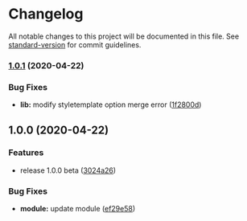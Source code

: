 # Changelog

All notable changes to this project will be documented in this file. See [standard-version](https://github.com/conventional-changelog/standard-version) for commit guidelines.

### [1.0.1](https://github.com/kdydesign/fontagon/compare/v1.0.0...v1.0.1) (2020-04-22)


### Bug Fixes

* **lib:** modify styletemplate option merge error ([1f2800d](https://github.com/kdydesign/fontagon/commit/1f2800ddacf7cc01578e8b0381f8462629617c38))

## 1.0.0 (2020-04-22)


### Features

* release 1.0.0 beta ([3024a26](https://github.com/kdydesign/fontagon/commit/3024a26feb3cd11f62669d7193d05627c14ca21a))


### Bug Fixes

* **module:** update module ([ef29e58](https://github.com/kdydesign/fontagon/commit/ef29e58d0625f078aaf955af9cd2b4cd415a4329))
